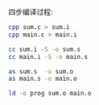 四步编译过程:

```bash
cpp sum.c > sum.i
cpp main.c > main.i
```

```bash
cc sum.i -S -o sum.s
cc main.i -S -o main.s
```

```bash
as sum.s  -o sum.o
as main.s -o main.o
```

```bash
ld -o prog sum.o main.o
```
